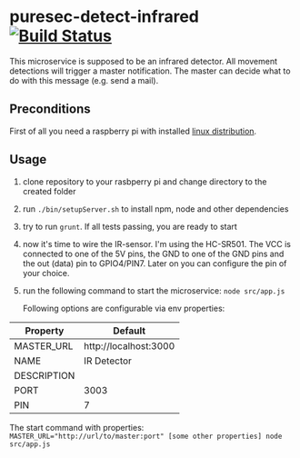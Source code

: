 # puresec-detect-infrared [![Build Status](https://travis-ci.org/fhopeman/puresec-detect-infrared.svg?branch=master)](https://travis-ci.org/fhopeman/puresec-detect-infrared)

This microservice is supposed to be an infrared detector. All movement detections will
trigger a master notification. The master can decide what to do with this message (e.g.
send a mail).

## Preconditions
First of all you need a raspberry pi with installed [linux distribution](https://www.raspberrypi.org/downloads/).

## Usage
1. clone repository to your rasbperry pi and change directory to the created folder
2. run `./bin/setupServer.sh` to install npm, node and other dependencies
3. try to run `grunt`. If all tests passing, you are ready to start
4. now it's time to wire the IR-sensor. I'm using the HC-SR501. The VCC is connected to one of the
   5V pins, the GND to one of the GND pins and the out (data) pin to GPIO4/PIN7. Later on you can
   configure the pin of your choice.
5. run the following command to start the microservice:
   `node src/app.js`

   Following options are configurable via env properties:

| Property    | Default                 |
|-------------|-------------------------|
| MASTER_URL  | http://localhost:3000   |
| NAME        | IR Detector             |
| DESCRIPTION |                         |
| PORT        | 3003                    |
| PIN         | 7                       |

   The start command with properties:
   `MASTER_URL="http://url/to/master:port" [some other properties] node src/app.js`
